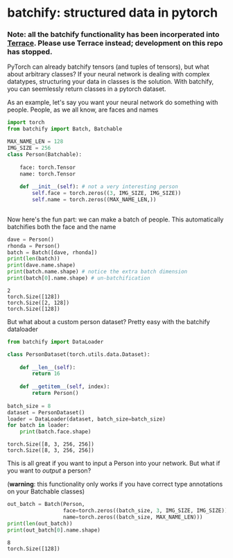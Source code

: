 # batchify: structured data in pytorch

### Note: all the batchify functionality has been incorperated into [Terrace](https://github.com/mixarcid/terrace). Please use Terrace instead; development on this repo has stopped. 

PyTorch can already batchify tensors (and tuples of tensors), but what about arbitrary classes? If your neural network is dealing with complex datatypes, structuring your data in classes is the solution. With batchify, you can seemlessly return classes in a pytorch dataset.

As an example, let's say you want your neural network do something with people. People, as we all know, are faces and names


```python
import torch
from batchify import Batch, Batchable

MAX_NAME_LEN = 128
IMG_SIZE = 256
class Person(Batchable):
    
    face: torch.Tensor
    name: torch.Tensor
    
    def __init__(self): # not a very interesting person
        self.face = torch.zeros((3, IMG_SIZE, IMG_SIZE))
        self.name = torch.zeros((MAX_NAME_LEN,))
    
```

Now here's the fun part: we can make a batch of people. This automatically batchifies both the face and the name


```python
dave = Person()
rhonda = Person()
batch = Batch([dave, rhonda])
print(len(batch))
print(dave.name.shape)
print(batch.name.shape) # notice the extra batch dimension
print(batch[0].name.shape) # un-batchification
```

    2
    torch.Size([128])
    torch.Size([2, 128])
    torch.Size([128])


But what about a custom person dataset? Pretty easy with the batchify dataloader


```python
from batchify import DataLoader

class PersonDataset(torch.utils.data.Dataset):
    
    def __len__(self):
        return 16
    
    def __getitem__(self, index):
        return Person()
    
batch_size = 8
dataset = PersonDataset()
loader = DataLoader(dataset, batch_size=batch_size)
for batch in loader:
    print(batch.face.shape)
```

    torch.Size([8, 3, 256, 256])
    torch.Size([8, 3, 256, 256])


This is all great if you want to input a Person into your network. But what if you want to _output_ a person?

(**warning**: this functionality only works if you have correct type annotations on your Batchable classes)


```python
out_batch = Batch(Person,
                  face=torch.zeros((batch_size, 3, IMG_SIZE, IMG_SIZE)),
                  name=torch.zeros((batch_size, MAX_NAME_LEN)))
print(len(out_batch))
print(out_batch[0].name.shape)
```

    8
    torch.Size([128])

